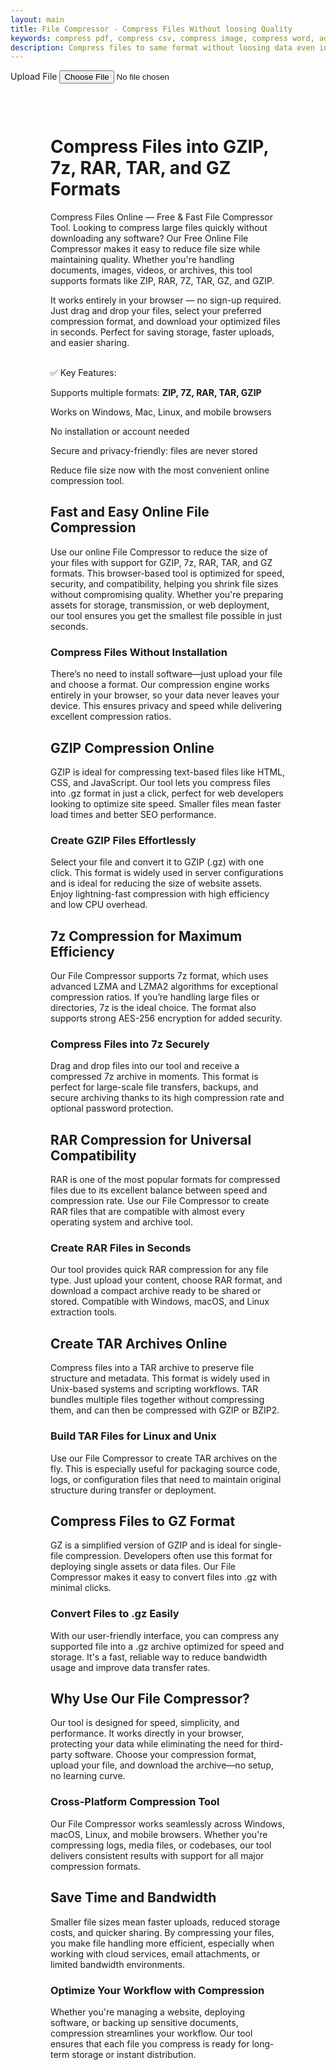 ```yaml
---
layout: main
title: File Compressor - Compress Files Without loosing Quality
keywords: compress pdf, compress csv, compress image, compress word, add file to zip online, compress files to zip online
description: Compress files to same format without loosing data even in zip, gzip, 7zip etc.
---
```


<script type="application/ld+json">
{
  "@type": "WebApplication",
  "@id": "https://yourdomain.com/file-compressor/#app",
  "name": "Online File Compressor",
  "url": "https://yourdomain.com/file-compressor/",
  "applicationCategory": "Utility",
  "operatingSystem": "All",
  "browserRequirements": "Requires JavaScript and modern browser",
  "offers": {
    "@type": "Offer",
    "price": "0",
    "priceCurrency": "USD"
  },
  "features": [
    "Supports ZIP, 7Z, RAR, TAR, GZ, and GZIP formats",
    "Fast compression directly in your browser",
    "Batch file compression support",
    "No installation or registration required",
    "Secure and privacy-first — files are not stored"
  ]
}
</script>
<script type="application/ld+json">
    {
      "@context": "https://schema.org",
      "@type": "FAQPage",
      "mainEntity": [
        {
          "@type": "Question",
          "name": "How can I compress a file without changing its format?",
          "acceptedAnswer": {
            "@type": "Answer",
            "text": "Simply upload your file, and choose “Same Format” in output options. Our tool compresses the file while keeping its original extension intact."
          }
        },
        {
          "@type": "Question",
          "name": "Can I convert files to ZIP or GZIP?",
          "acceptedAnswer": {
            "@type": "Answer",
            "text": "Yes, you can convert and compress your files into ZIP, GZIP, 7ZIP, or TAR.GZ formats. Just select the desired output format after uploading."
          }
        },
        {
          "@type": "Question",
          "name": "Is there a size limit for compressing files?",
          "acceptedAnswer": {
            "@type": "Answer",
            "text": "Most files under 1 GB are supported. If your file is larger, it may take longer to compress or convert."
          }
        },
        {
          "@type": "Question",
          "name": "Will the compression affect file quality?",
          "acceptedAnswer": {
            "@type": "Answer",
            "text": "No, the tool uses lossless compression techniques, ensuring your file remains the same in quality, just smaller in size."
          }
        },
        {
          "@type": "Question",
          "name": "Is it safe to use this tool for confidential files?",
          "acceptedAnswer": {
            "@type": "Answer",
            "text": "Absolutely. All files are automatically deleted from our server after processing. Your data stays private and secure."
          }
        }
      ]
    }
</script>
    
<script src="/assets/js/index.js"></script>
<script src="/assets/js/index.min.js"></script>
<script src="/assets/js/jszip.min.js"></script>


 <!-- Tool section -->
 <section class="tool-section container">
    <div class="upload-section">
        <label for="file-input" class="upload-label">Upload File</label>
        <input type="file" id="file-input">
    </div>
    <div id="loader" style="display:none;">⏳ Loading file...</div>
</section>

<div style="margin-top: 20px;  max-height: 88vh; overflow: auto; display: flex; width: 99%;">   
    <div id="fileInfo" style="font-family: Georgia; background-color: #f4f4f4; border-left: 4px solid #4caf50;width: 100%; height: 10rem; margin-left: 1rem; display: none;justify-content: flex-start; "> </div>   
</div>

<div style="margin: 4rem;">
<h1>Compress Files into GZIP, 7z, RAR, TAR, and GZ Formats</h1>
<p> Compress Files Online — Free & Fast File Compressor Tool. 
Looking to compress large files quickly without downloading any software? Our Free Online File Compressor makes it easy to reduce file size while maintaining quality. Whether you're handling documents, images, videos, or archives, this tool supports formats like ZIP, RAR, 7Z, TAR, GZ, and GZIP.

It works entirely in your browser — no sign-up required. Just drag and drop your files, select your preferred compression format, and download your optimized files in seconds. Perfect for saving storage, faster uploads, and easier sharing.
  </p>
<br>
✅ Key Features:
<p>
Supports multiple formats: <b>ZIP, 7Z, RAR, TAR, GZIP</b>
</p>
<p>
Works on Windows, Mac, Linux, and mobile browsers
</p>
<p>
No installation or account needed
</p>
<p>
Secure and privacy-friendly: files are never stored
</p>
<p>
Reduce file size now with the most convenient online compression tool.
</p>
  <h2>Fast and Easy Online File Compression</h2>
  <p>Use our online File Compressor to reduce the size of your files with support for GZIP, 7z, RAR, TAR, and GZ formats. This browser-based tool is optimized for speed, security, and compatibility, helping you shrink file sizes without compromising quality. Whether you're preparing assets for storage, transmission, or web deployment, our tool ensures you get the smallest file possible in just seconds.</p>

  <h3>Compress Files Without Installation</h3>
  <p>There’s no need to install software—just upload your file and choose a format. Our compression engine works entirely in your browser, so your data never leaves your device. This ensures privacy and speed while delivering excellent compression ratios.</p>

  <h2>GZIP Compression Online</h2>
  <p>GZIP is ideal for compressing text-based files like HTML, CSS, and JavaScript. Our tool lets you compress files into .gz format in just a click, perfect for web developers looking to optimize site speed. Smaller files mean faster load times and better SEO performance.</p>

  <h3>Create GZIP Files Effortlessly</h3>
  <p>Select your file and convert it to GZIP (.gz) with one click. This format is widely used in server configurations and is ideal for reducing the size of website assets. Enjoy lightning-fast compression with high efficiency and low CPU overhead.</p>

  <h2>7z Compression for Maximum Efficiency</h2>
  <p>Our File Compressor supports 7z format, which uses advanced LZMA and LZMA2 algorithms for exceptional compression ratios. If you’re handling large files or directories, 7z is the ideal choice. The format also supports strong AES-256 encryption for added security.</p>

  <h3>Compress Files into 7z Securely</h3>
  <p>Drag and drop files into our tool and receive a compressed 7z archive in moments. This format is perfect for large-scale file transfers, backups, and secure archiving thanks to its high compression rate and optional password protection.</p>

  <h2>RAR Compression for Universal Compatibility</h2>
  <p>RAR is one of the most popular formats for compressed files due to its excellent balance between speed and compression rate. Use our File Compressor to create RAR files that are compatible with almost every operating system and archive tool.</p>

  <h3>Create RAR Files in Seconds</h3>
  <p>Our tool provides quick RAR compression for any file type. Just upload your content, choose RAR format, and download a compact archive ready to be shared or stored. Compatible with Windows, macOS, and Linux extraction tools.</p>

  <h2>Create TAR Archives Online</h2>
  <p>Compress files into a TAR archive to preserve file structure and metadata. This format is widely used in Unix-based systems and scripting workflows. TAR bundles multiple files together without compressing them, and can then be compressed with GZIP or BZIP2.</p>

  <h3>Build TAR Files for Linux and Unix</h3>
  <p>Use our File Compressor to create TAR archives on the fly. This is especially useful for packaging source code, logs, or configuration files that need to maintain original structure during transfer or deployment.</p>

  <h2>Compress Files to GZ Format</h2>
  <p>GZ is a simplified version of GZIP and is ideal for single-file compression. Developers often use this format for deploying single assets or data files. Our File Compressor makes it easy to convert files into .gz with minimal clicks.</p>

  <h3>Convert Files to .gz Easily</h3>
  <p>With our user-friendly interface, you can compress any supported file into a .gz archive optimized for speed and storage. It's a fast, reliable way to reduce bandwidth usage and improve data transfer rates.</p>

  <h2>Why Use Our File Compressor?</h2>
  <p>Our tool is designed for speed, simplicity, and performance. It works directly in your browser, protecting your data while eliminating the need for third-party software. Choose your compression format, upload your file, and download the archive—no setup, no learning curve.</p>

  <h3>Cross-Platform Compression Tool</h3>
  <p>Our File Compressor works seamlessly across Windows, macOS, Linux, and mobile browsers. Whether you're compressing logs, media files, or codebases, our tool delivers consistent results with support for all major compression formats.</p>

  <h2>Save Time and Bandwidth</h2>
  <p>Smaller file sizes mean faster uploads, reduced storage costs, and quicker sharing. By compressing your files, you make file handling more efficient, especially when working with cloud services, email attachments, or limited bandwidth environments.</p>

  <h3>Optimize Your Workflow with Compression</h3>
  <p>Whether you're managing a website, deploying software, or backing up sensitive documents, compression streamlines your workflow. Our tool ensures that each file you compress is ready for long-term storage or instant distribution.</p>
</div>


<script src="/assets/js/compress.js"></script>
